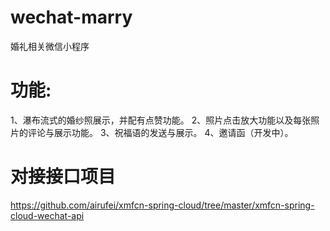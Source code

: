 # wechat-marry
婚礼相关微信小程序

# 功能:
1、瀑布流式的婚纱照展示，并配有点赞功能。
2、照片点击放大功能以及每张照片的评论与展示功能。
3、祝福语的发送与展示。
4、邀请函（开发中）。

# 对接接口项目
https://github.com/airufei/xmfcn-spring-cloud/tree/master/xmfcn-spring-cloud-wechat-api
